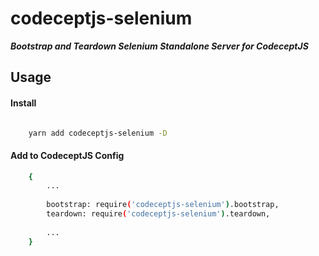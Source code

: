 # codeceptjs-selenium

***Bootstrap and Teardown Selenium Standalone Server for CodeceptJS***

## Usage

#### Install

```bash

    yarn add codeceptjs-selenium -D

```

#### Add to CodeceptJS Config


```bash
    {
        ...
    
        bootstrap: require('codeceptjs-selenium').bootstrap,
        teardown: require('codeceptjs-selenium').teardown,
        
        ...
    }
    
```




 

